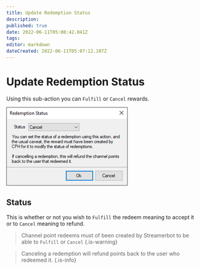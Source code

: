 ```yaml
---
title: Update Redemption Status
description: 
published: true
date: 2022-06-11T05:08:42.041Z
tags: 
editor: markdown
dateCreated: 2022-06-11T05:07:12.107Z
---
```


# Update Redemption Status
 
Using this sub-action you can `Fulfill` or `Cancel` rewards.

![redemption_status.png](/redemption_status.png)

## Status
This is whether or not you wish to `Fulfill` the redeem meaning to accept it or to `Cancel` meaning to refund.

> Channel point redeems must of been created by Streamerbot to be able to `Fulfill` or `Cancel` {.is-warning}

> Canceling a redemption will refund points back to the user who redeemed it. {.is-info}